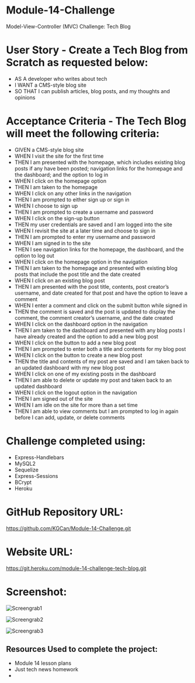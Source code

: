 # Module-14-Challenge
Model-View-Controller (MVC) Challenge: Tech Blog

# User Story - Create a Tech Blog from Scratch as requested below:

* AS A developer who writes about tech
* I WANT a CMS-style blog site
* SO THAT I can publish articles, blog posts, and my thoughts and opinions

# Acceptance Criteria - The Tech Blog will meet the following criteria:

* GIVEN a CMS-style blog site
* WHEN I visit the site for the first time
* THEN I am presented with the homepage, which includes existing blog posts if any have been posted; navigation links for the homepage and the dashboard; and the option to log in
* WHEN I click on the homepage option
* THEN I am taken to the homepage
* WHEN I click on any other links in the navigation
* THEN I am prompted to either sign up or sign in
* WHEN I choose to sign up
* THEN I am prompted to create a username and password
* WHEN I click on the sign-up button
* THEN my user credentials are saved and I am logged into the site
* WHEN I revisit the site at a later time and choose to sign in
* THEN I am prompted to enter my username and password
* WHEN I am signed in to the site
* THEN I see navigation links for the homepage, the dashboard, and the option to log out
* WHEN I click on the homepage option in the navigation
* THEN I am taken to the homepage and presented with existing blog posts that include the post title and the date created
* WHEN I click on an existing blog post
* THEN I am presented with the post title, contents, post creator’s username, and date created for that post and have the option to leave a comment
* WHEN I enter a comment and click on the submit button while signed in
* THEN the comment is saved and the post is updated to display the comment, the comment creator’s username, and the date created
* WHEN I click on the dashboard option in the navigation
* THEN I am taken to the dashboard and presented with any blog posts I have already created and the option to add a new blog post
* WHEN I click on the button to add a new blog post
* THEN I am prompted to enter both a title and contents for my blog post
* WHEN I click on the button to create a new blog post
* THEN the title and contents of my post are saved and I am taken back to an updated dashboard with my new blog post
* WHEN I click on one of my existing posts in the dashboard
* THEN I am able to delete or update my post and taken back to an updated dashboard
* WHEN I click on the logout option in the navigation
* THEN I am signed out of the site
* WHEN I am idle on the site for more than a set time
* THEN I am able to view comments but I am prompted to log in again before I can add, update, or delete comments

# Challenge completed using:

- Express-Handlebars
- MySQL2
- Sequelize
- Express-Sessions
- BCrypt
- Heroku

# GitHub Repository URL:

https://github.com/KGCan/Module-14-Challenge.git

# Website URL:

https://git.heroku.com/module-14-challenge-tech-blog.git

# Screenshot:

![Screengrab1](https://user-images.githubusercontent.com/88002224/159842435-bd479394-d4a2-4620-8ca3-7ac78a3870cf.png)

![Screengrab2](https://user-images.githubusercontent.com/88002224/159842466-b14725e6-70da-424a-856e-e2cda4f6474c.png)

![Screengrab3](https://user-images.githubusercontent.com/88002224/159842532-987498bc-3ad3-4eae-9fa0-aa8904e477a0.png)

 ## Resources Used to complete the project:

 - Module 14 lesson plans
 - Just tech news homework
 - 


